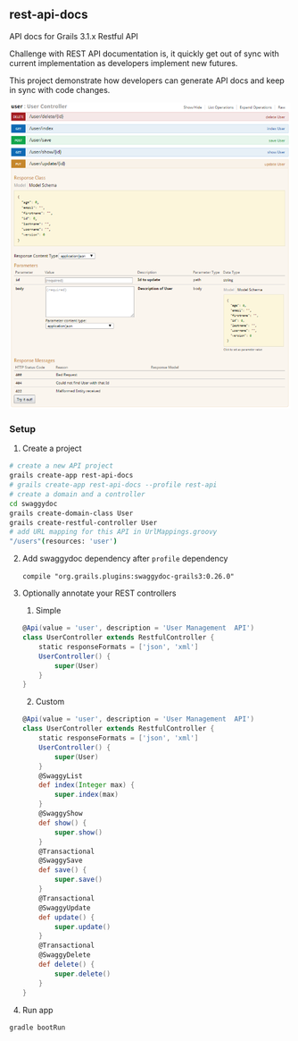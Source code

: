 rest-api-docs
-------------
API docs for Grails 3.1.x Restful API

Challenge with REST API documentation is, it quickly get out of sync with current implementation as developers implement new futures.

This project demonstrate how developers can generate API docs and keep in sync with code changes. 

![API Docs](./api-doc.png)

### Setup

1. Create a project
```bash
# create a new API project
grails create-app rest-api-docs  
# grails create-app rest-api-docs --profile rest-api
# create a domain and a controller
cd swaggydoc
grails create-domain-class User
grails create-restful-controller User
# add URL mapping for this API in UrlMappings.groovy
"/users"(resources: 'user')
```

2. Add swaggydoc dependency after `profile` dependency

    `compile "org.grails.plugins:swaggydoc-grails3:0.26.0"`

3. Optionally annotate your REST controllers

    1. Simple 
    ```groovy
    @Api(value = 'user', description = 'User Management  API')
    class UserController extends RestfulController {
        static responseFormats = ['json', 'xml']
        UserController() {
            super(User)
        }
    }
    ```
    2. Custom
    ```groovy
    @Api(value = 'user', description = 'User Management  API')
    class UserController extends RestfulController {
        static responseFormats = ['json', 'xml']
        UserController() {
            super(User)
        }
        @SwaggyList
        def index(Integer max) {
            super.index(max)
        }
        @SwaggyShow
        def show() {
            super.show()
        }
        @Transactional
        @SwaggySave
        def save() {
            super.save()
        }
        @Transactional
        @SwaggyUpdate
        def update() {
            super.update()
        }
        @Transactional
        @SwaggyDelete
        def delete() {
            super.delete()
        }   
    }
    ``` 

4. Run app

```bash
gradle bootRun
```